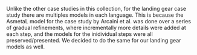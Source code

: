 Unlike the other case studies in this collection, for the landing gear
case study there are multiples models in each language.  This is
because the AsmetaL model for the case study by Arcaini et al. was
done over a series of gradual refinements, where incrementally more
details were added at each step, and the models for the inidividual
steps were all preserved/presented.  We decided to do the same for our
landing gear models as well.
